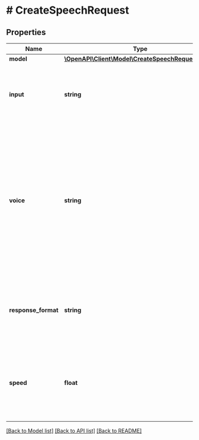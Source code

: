 # # CreateSpeechRequest

## Properties

Name | Type | Description | Notes
------------ | ------------- | ------------- | -------------
**model** | [**\OpenAPI\Client\Model\CreateSpeechRequestModel**](CreateSpeechRequestModel.md) |  |
**input** | **string** | The text to generate audio for. The maximum length is 4096 characters. |
**voice** | **string** | The voice to use when generating the audio. Supported voices are &#x60;alloy&#x60;, &#x60;echo&#x60;, &#x60;fable&#x60;, &#x60;onyx&#x60;, &#x60;nova&#x60;, and &#x60;shimmer&#x60;. Previews of the voices are available in the [Text to speech guide](/docs/guides/text-to-speech/voice-options). |
**response_format** | **string** | The format to audio in. Supported formats are &#x60;mp3&#x60;, &#x60;opus&#x60;, &#x60;aac&#x60;, &#x60;flac&#x60;, &#x60;wav&#x60;, and &#x60;pcm&#x60;. | [optional] [default to 'mp3']
**speed** | **float** | The speed of the generated audio. Select a value from &#x60;0.25&#x60; to &#x60;4.0&#x60;. &#x60;1.0&#x60; is the default. | [optional] [default to 1.0]

[[Back to Model list]](../../README.md#models) [[Back to API list]](../../README.md#endpoints) [[Back to README]](../../README.md)
